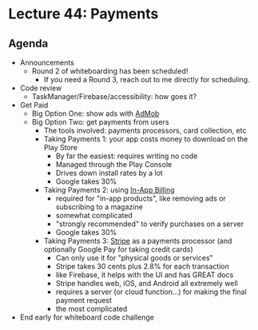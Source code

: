 # Lecture 44: Payments

## Agenda
- Announcements
    - Round 2 of whiteboarding has been scheduled!
        - If you need a Round 3, reach out to me directly for scheduling.
- Code review
    - TaskManager/Firebase/accessibility: how goes it?
- Get Paid
    - Big Option One: show ads with [AdMob](https://firebase.google.com/docs/admob/android/quick-start)
    - Big Option Two: get payments from users
      - The tools involved: payments processors, card collection, etc
      - Taking Payments 1: your app costs money to download on the Play Store
          - By far the easiest: requires writing no code
          - Managed through the Play Console
          - Drives down install rates by a lot
          - Google takes 30%
      - Taking Payments 2: using [In-App Billing](https://developer.android.com/google/play/billing/billing_library_overview)
          - required for "in-app products", like removing ads or subscribing to a magazine
          - somewhat complicated
          - "strongly recommended" to verify purchases on a server
          - Google takes 30%
      - Taking Payments 3: [Stripe](https://stripe.com/docs/mobile/android) as a payments processor (and optionally Google Pay for taking credit cards)
          - Can only use it for "physical goods or services"
          - Stripe takes 30 cents plus 2.8% for each transaction
          - like Firebase, it helps with the UI and has GREAT docs
          - Stripe handles web, iOS, and Android all extremely well
          - requires a server (or cloud function...) for making the final payment request
          - the most complicated
- End early for whiteboard code challenge
